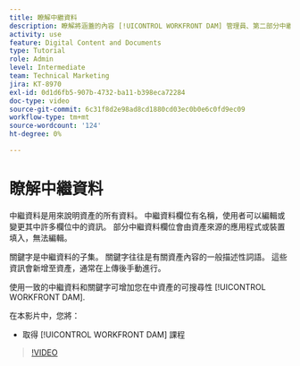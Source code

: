 ```yaml
---
title: 瞭解中繼資料
description: 瞭解將涵蓋的內容 [!UICONTROL WORKFRONT DAM] 管理員、第二部分中繼資料和關鍵字課程。
activity: use
feature: Digital Content and Documents
type: Tutorial
role: Admin
level: Intermediate
team: Technical Marketing
jira: KT-8970
exl-id: 0d1d6fb5-907b-4732-ba11-b398eca72284
doc-type: video
source-git-commit: 6c31f8d2e98ad8cd1880cd03ec0b0e6c0fd9ec09
workflow-type: tm+mt
source-wordcount: '124'
ht-degree: 0%

---
```


# 瞭解中繼資料

中繼資料是用來說明資產的所有資料。 中繼資料欄位有名稱，使用者可以編輯或變更其中許多欄位中的資訊。 部分中繼資料欄位會由資產來源的應用程式或裝置填入，無法編輯。

關鍵字是中繼資料的子集。 關鍵字往往是有關資產內容的一般描述性詞語。 這些資訊會新增至資產，通常在上傳後手動進行。

使用一致的中繼資料和關鍵字可增加您在中資產的可搜尋性 [!UICONTROL WORKFRONT DAM].

在本影片中，您將：

* 取得 [!UICONTROL WORKFRONT DAM] 課程

>[!VIDEO](https://video.tv.adobe.com/v/335233/?quality=12&learn=on)
